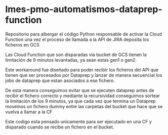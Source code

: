 # lmes-pmo-automatismos-dataprep-function
Repositorio para albergar el código Python responsable de activar la Cloud Function una vez el proceso de llamada a la API de JIRA deposita los ficheros en GCS


Las Cloud Function que son disparadas via bucket de GCS tienen la limitación de 9 minutos levantadas, ya sean estas gen1 o gen2.

Este workaround fue diseñado para poder recibir los ficheros del API que tienen que ser procesados por Dataprep y lanzar de manera secuencial los jobs de dataprep que estan asociados a ese fichero.

De esta manera conseguimos evitar que se ejecuten dataprep antes de recibir el fichero correcto y mediante la recursividad conseguimos sortear la limitación de los 9 minutos, ya que cada vez que termina un Dataprep movemos un fichero dummy entre las carpetas del bucket que hace que se vuelva a llamar a la CF


Este codigo esta pensado unicamente para ser ejecutado en una CF y disparado cuando se recibe un fichero en el bucket.
